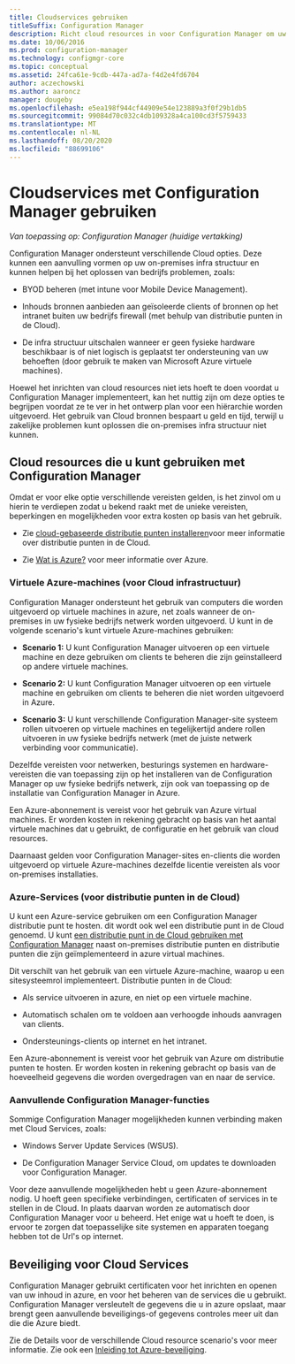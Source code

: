 ```yaml
---
title: Cloudservices gebruiken
titleSuffix: Configuration Manager
description: Richt cloud resources in voor Configuration Manager om uw on-premises infra structuur aan te vullen.
ms.date: 10/06/2016
ms.prod: configuration-manager
ms.technology: configmgr-core
ms.topic: conceptual
ms.assetid: 24fca61e-9cdb-447a-ad7a-f4d2e4fd6704
author: aczechowski
ms.author: aaroncz
manager: dougeby
ms.openlocfilehash: e5ea198f944cf44909e54e123889a3f0f29b1db5
ms.sourcegitcommit: 99084d70c032c4db109328a4ca100cd3f5759433
ms.translationtype: MT
ms.contentlocale: nl-NL
ms.lasthandoff: 08/20/2020
ms.locfileid: "88699106"
---
```

# <a name="use-cloud-services-with-configuration-manager"></a>Cloudservices met Configuration Manager gebruiken

*Van toepassing op: Configuration Manager (huidige vertakking)*

Configuration Manager ondersteunt verschillende Cloud opties. Deze kunnen een aanvulling vormen op uw on-premises infra structuur en kunnen helpen bij het oplossen van bedrijfs problemen, zoals:  

-   BYOD beheren (met intune voor Mobile Device Management).  

-   Inhouds bronnen aanbieden aan geïsoleerde clients of bronnen op het intranet buiten uw bedrijfs firewall (met behulp van distributie punten in de Cloud).  

-   De infra structuur uitschalen wanneer er geen fysieke hardware beschikbaar is of niet logisch is geplaatst ter ondersteuning van uw behoeften (door gebruik te maken van Microsoft Azure virtuele machines).  

Hoewel het inrichten van cloud resources niet iets hoeft te doen voordat u Configuration Manager implementeert, kan het nuttig zijn om deze opties te begrijpen voordat ze te ver in het ontwerp plan voor een hiërarchie worden uitgevoerd. Het gebruik van Cloud bronnen bespaart u geld en tijd, terwijl u zakelijke problemen kunt oplossen die on-premises infra structuur niet kunnen.  

## <a name="cloud-based-resources-you-can-use-with-configuration-manager"></a>Cloud resources die u kunt gebruiken met Configuration Manager  
 Omdat er voor elke optie verschillende vereisten gelden, is het zinvol om u hierin te verdiepen zodat u bekend raakt met de unieke vereisten, beperkingen en mogelijkheden voor extra kosten op basis van het gebruik.  

-   Zie [cloud-gebaseerde distributie punten installeren](../servers/deploy/configure/install-cloud-based-distribution-points-in-microsoft-azure.md)voor meer informatie over distributie punten in de Cloud.

-   Zie [Wat is Azure?](https://azure.microsoft.com/overview/what-is-azure/) voor meer informatie over Azure.

### <a name="azure-virtual-machines-for-cloud-based-infrastructure"></a>Virtuele Azure-machines (voor Cloud infrastructuur)  
 Configuration Manager ondersteunt het gebruik van computers die worden uitgevoerd op virtuele machines in azure, net zoals wanneer de on-premises in uw fysieke bedrijfs netwerk worden uitgevoerd. U kunt in de volgende scenario's kunt virtuele Azure-machines gebruiken:  

-   **Scenario 1:** U kunt Configuration Manager uitvoeren op een virtuele machine en deze gebruiken om clients te beheren die zijn geïnstalleerd op andere virtuele machines.  

-   **Scenario 2:** U kunt Configuration Manager uitvoeren op een virtuele machine en gebruiken om clients te beheren die niet worden uitgevoerd in Azure.  

-   **Scenario 3:** U kunt verschillende Configuration Manager-site systeem rollen uitvoeren op virtuele machines en tegelijkertijd andere rollen uitvoeren in uw fysieke bedrijfs netwerk (met de juiste netwerk verbinding voor communicatie).  

Dezelfde vereisten voor netwerken, besturings systemen en hardware-vereisten die van toepassing zijn op het installeren van de Configuration Manager op uw fysieke bedrijfs netwerk, zijn ook van toepassing op de installatie van Configuration Manager in Azure.  

Een Azure-abonnement is vereist voor het gebruik van Azure virtual machines. Er worden kosten in rekening gebracht op basis van het aantal virtuele machines dat u gebruikt, de configuratie en het gebruik van cloud resources.  

Daarnaast gelden voor Configuration Manager-sites en-clients die worden uitgevoerd op virtuele Azure-machines dezelfde licentie vereisten als voor on-premises installaties.  

### <a name="azure-services-for-cloud-based-distribution-points"></a>Azure-Services (voor distributie punten in de Cloud)  
 U kunt een Azure-service gebruiken om een Configuration Manager distributie punt te hosten. dit wordt ook wel een distributie punt in de Cloud genoemd. U kunt [een distributie punt in de Cloud gebruiken met Configuration Manager](../../core/plan-design/hierarchy/use-a-cloud-based-distribution-point.md) naast on-premises distributie punten en distributie punten die zijn geïmplementeerd in azure virtual machines.  

 Dit verschilt van het gebruik van een virtuele Azure-machine, waarop u een sitesysteemrol implementeert. Distributie punten in de Cloud:  

-   Als service uitvoeren in azure, en niet op een virtuele machine.  

-   Automatisch schalen om te voldoen aan verhoogde inhouds aanvragen van clients.  

-   Ondersteunings-clients op internet en het intranet.  

Een Azure-abonnement is vereist voor het gebruik van Azure om distributie punten te hosten. Er worden kosten in rekening gebracht op basis van de hoeveelheid gegevens die worden overgedragen van en naar de service.  

### <a name="additional-configuration-manager-capabilities"></a>Aanvullende Configuration Manager-functies  
 Sommige Configuration Manager mogelijkheden kunnen verbinding maken met Cloud Services, zoals:  

-   Windows Server Update Services (WSUS).  

-   De Configuration Manager Service Cloud, om updates te downloaden voor Configuration Manager.  

Voor deze aanvullende mogelijkheden hebt u geen Azure-abonnement nodig. U hoeft geen specifieke verbindingen, certificaten of services in te stellen in de Cloud. In plaats daarvan worden ze automatisch door Configuration Manager voor u beheerd. Het enige wat u hoeft te doen, is ervoor te zorgen dat toepasselijke site systemen en apparaten toegang hebben tot de Url's op internet.  

##  <a name="security-for-cloud-based-services"></a><a name="BKMK_CloudSec"></a> Beveiliging voor Cloud Services  
 Configuration Manager gebruikt certificaten voor het inrichten en openen van uw inhoud in azure, en voor het beheren van de services die u gebruikt. Configuration Manager versleutelt de gegevens die u in azure opslaat, maar brengt geen aanvullende beveiligings-of gegevens controles meer uit dan die die Azure biedt.  

 Zie de Details voor de verschillende Cloud resource scenario's voor meer informatie. Zie ook een [Inleiding tot Azure-beveiliging](/azure/security/fundamentals/overview).